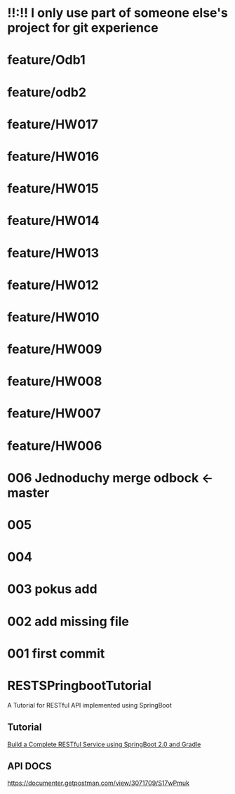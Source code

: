 # !!:!! I only use part of someone else's project for git experience

# feature/Odb1
# feature/odb2
# feature/HW017
# feature/HW016
# feature/HW015
# feature/HW014
# feature/HW013
# feature/HW012
# feature/HW010
# feature/HW009
# feature/HW008
# feature/HW007
# feature/HW006

# 006 Jednoduchy merge odbock <- master 
# 005
# 004
# 003 pokus add
# 002 add missing file
# 001 first commit
# RESTSPringbootTutorial
A Tutorial for RESTful API implemented using SpringBoot

## Tutorial 
[Build a Complete RESTful Service using SpringBoot 2.0 and Gradle](https://medium.com/@namila007/build-a-complete-restful-service-using-springboot-2-0-and-gradle-e9e381a114d8?_branch_match_id=629226581456584738)

## API DOCS
https://documenter.getpostman.com/view/3071709/S17wPmuk
